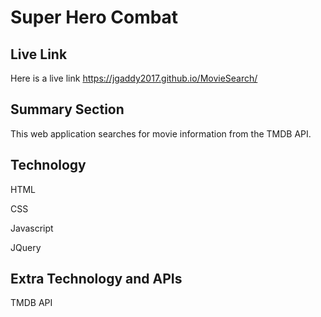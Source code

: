# Super Hero Combat

## Live Link

Here is a live link <https://jgaddy2017.github.io/MovieSearch/>

## Summary Section

This web application searches for movie information from the TMDB API.

## Technology 

HTML

CSS

Javascript

JQuery

## Extra Technology and APIs

TMDB API

